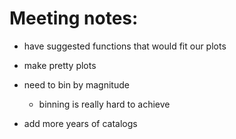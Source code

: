 # Meeting notes:

- have suggested functions that would fit our plots

- make pretty plots

- need to bin by magnitude

  - binning is really hard to achieve

- add more years of catalogs




